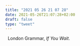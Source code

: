 ```yaml
---
title: "2021 05 26 21 07 28"
date: 2021-05-26T21:07:28+02:00
draft: false
type: "tweet"
---
```

<a href="https://music.apple.com/gb/album/if-you-wait/1216388785" class="iconfont icon-music" title="rss"></a> &nbsp; London Grammar, *If You Wait*.
